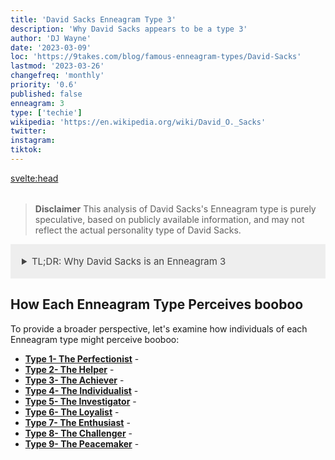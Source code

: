 ```yaml
---
title: 'David Sacks Enneagram Type 3'
description: 'Why David Sacks appears to be a type 3'
author: 'DJ Wayne'
date: '2023-03-09'
loc: 'https://9takes.com/blog/famous-enneagram-types/David-Sacks'
lastmod: '2023-03-26'
changefreq: 'monthly'
priority: '0.6'
published: false
enneagram: 3
type: ['techie']
wikipedia: 'https://en.wikipedia.org/wiki/David_O._Sacks'
twitter:
instagram:
tiktok:
---
```


<svelte:head>

<meta property="og:image" content="https://9takes.com/types/5s/David-Sacks.webp" />
  <link rel="canonical" href="https://9takes.com/blog/famous-enneagram-types/David-Sacks">
</svelte:head>
<script>
	import  PopCard  from "../../../lib/components/atoms/PopCard.svelte";
</script>
<div
	style="display: flex;
    justify-content: center;
    margin: 1rem 0;
	"
>
	<PopCard
		image={`/types/5s/${'David-Sacks'}.webp`}
		showIcon={false}
		displayText="David Sacks"
		subtext=""
	/>
</div>

> **Disclaimer** This analysis of David Sacks's Enneagram type is purely speculative, based on publicly available information, and may not reflect the actual personality type of David Sacks.

<details>
<summary class="accordion">TL;DR: Why David Sacks is an Enneagram 3</summary>
<div class="panel">
<ul>
<li></li>
<li></li>
<li></li>
<li></li>
</ul>
  </div>
</details>

<p class="firstLetter"></p>

## How Each Enneagram Type Perceives booboo

To provide a broader perspective, let's examine how individuals of each Enneagram type might perceive booboo:

- **[Type 1- The Perfectionist](/blog/enneagram/enneagram-type-1)** -
- **[Type 2- The Helper](/blog/enneagram/enneagram-type-2)** -
- **[Type 3- The Achiever](/blog/enneagram/enneagram-type-3)** -
- **[Type 4- The Individualist](/blog/enneagram/enneagram-type-4)** -
- **[Type 5- The Investigator](/blog/enneagram/enneagram-type-5)** -
- **[Type 6- The Loyalist](/blog/enneagram/enneagram-type-6)** -
- **[Type 7- The Enthusiast](/blog/enneagram/enneagram-type-7)** -
- **[Type 8- The Challenger](/blog/enneagram/enneagram-type-8)** -
- **[Type 9- The Peacemaker](/blog/enneagram/enneagram-type-9)** -

<div>
<script type="application/ld+json">

</script>
</div>

<style lang="scss">
  .accordion {
    background-color: #eee;
    color: #444;
    cursor: pointer;
    padding: 18px;
    border: none;
    text-align: left;
    outline: none;
    font-size: 15px;
    transition: 0.4s;
  }

  .accordion:hover {
    background-color: var(--color-theme-purple-v);
    color: var(--color-theme-purple);
  }

  /*.panel:hover {

    background-color: #ccc;

}*/

  .panel {
    padding: 18px;
    /*display: none;*/
    background-color: white;
    overflow: hidden;

  }
</style>

